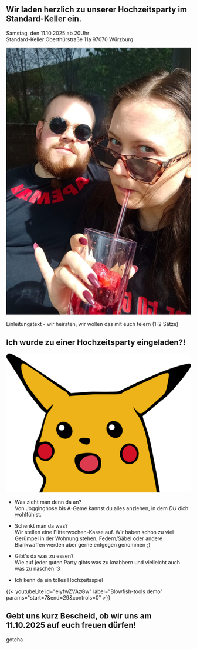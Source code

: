 ## Wir laden herzlich zu unserer Hochzeitsparty im Standard-Keller ein.<br/>

Samstag, den 11.10.2025 ab 20Uhr<br/>
Standard-Keller Oberthürstraße 11a 97070 Würzburg

<!-- Foto von uns beiden -->
![Kris&Hannes](images/KrisHannes.jpg)

Einleitungstext - wir heiraten, wir wollen das mit euch feiern (1-2 Sätze)

## Ich wurde zu einer Hochzeitsparty eingeladen?!
<!-- ÜberraschtePerson.jpg -->
![Surprised_Pikachu.meme](images/surprisedPikachu.png)

- Was zieht man denn da an? <br/>
Von Jogginghose bis A-Game kannst du alles anziehen, in dem *DU* dich wohlfühlst.

- Schenkt man da was?<br/>
Wir stellen eine Flitterwochen-Kasse auf.
Wir haben schon zu viel Gerümpel in der Wohnung stehen,
Federn/Säbel oder andere Blankwaffen werden aber gerne entgegen genommen ;)

- Gibt's da was zu essen?<br/>
Wie auf jeder guten Party gibts was zu knabbern und vielleicht auch was zu naschen :3

- Ich kenn da ein tolles Hochzeitsspiel<br/>
<!-- straight_to_jail.webm -->
{{< youtubeLite id="eiyfwZVAzGw" label="Blowfish-tools demo" params="start=7&end=29&controls=0" >}}

## Gebt uns kurz Bescheid, ob wir uns am 11.10.2025 auf euch freuen dürfen!


gotcha